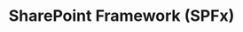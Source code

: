 ---
title: "SharePoint Framework (SPFx)"
description: "Model that provides support for client-side development"
image: "/images/guidance-background-spfx.webp"
externalUrl: "https://docs.microsoft.com/sharepoint/dev/spfx/sharepoint-framework-overview?WT.mc_id=m365-12936-cxa"
---